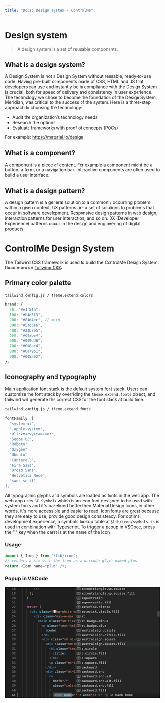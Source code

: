 ```yaml
---
title: "Docs: Design system - ControlMe"
---
```


# Design system

> A design system is a set of reusable components.

## What is a design system?

A Design System is not a Design System without reusable, ready-to-use code. Having pre-built components made of CSS, HTML and JS that developers can use and instantly be in compliance with the Design System is crucial, both for speed of delivery and consistency in user experience. The technology we chose to become the foundation of the Design System, Meridian, was critical to the success of the system.
Here is a three-step approach to choosing the technology:
- Audit the organization’s technology needs
- Research the options
- Evaluate frameworks with proof of concepts (POCs)

For example: https://material.io/design

## What is a component?

A component is a piece of content. For example a component might be a button, a form, or a navigation bar.
Interactive components are often used to build a user interface.

## What is a design pattern?

A design pattern is a general solution to a commonly occurring problem within a given context. UX patterns are a set of solutions to problems that occur in software development. Responsive design patterns in web design, interaction patterns for user interaction, and so on. DX (Developer Experience) patterns occur in the design and engineering of digital products.

# ControlMe Design System

The Tailwind CSS framework is used to build the ControlMe Design System. 
Read more on [Tailwind CSS](https://tailwindcss.com/).

## Primary color palette

`tailwind.config.js / theme.extend.colors`
```javascript
brand: {
  50: "#e1f5fa",
  100: "#b4e5f3",
  200: "#84d4ec", // main
  300: "#53c3e6",
  400: "#23b7e5",
  500: "#00abe4",
  600: "#009dd6",
  700: "#008ac4",
  800: "#0079b1",
  900: "#005a92",
},
```

## Iconography and typography

Main application font stack is the default system font stack. Users can customize the font stack by overriding the `theme.extend.fonts` object, and tailwind will generate the correct CSS for the font stack at build time.

`tailwind.config.js / theme.extend.fonts`
```javascript
fontFamily: [
  "system-ui",
  "-apple-system",
  "BlinkMacSystemFont",
  "Segoe UI",
  "Roboto",
  "Oxygen",
  "Ubuntu",
  "Cantarell",
  "Fira Sans",
  "Droid Sans",
  "Helvetica Neue",
  "sans-serif",
],
```

All typographic glyphs and symbols are loaded as fonts in the web app. The web app uses `SF Symbols` which is an icon font designed to be used with system fonts and it's baselined better then Material Design Icons, in other words, it's more accessible and easier to read.
Icon fonts are great because they are easy to use, provide good design consistency. For optimal development experience, 
a symbols lookup table at `$lib/icon/symbols.ts` is used in combination with Typescript. 
To trigger a popup in VSCode, press the "." key when the caret is at the name of the icon.

### Usage

```typescript
import { Icon } from '$lib/icon';
// renders a <i> with the icon as a unicode glyph named plus
return <Icon name="plus" />;
```

### Popup in VSCode

![](./docs/icon-suggestions.png)